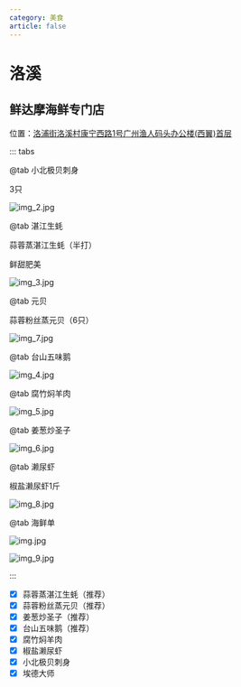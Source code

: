 ```yaml
---
category: 美食
article: false
---
```


# 洛溪

## 鲜达摩海鲜专门店

<span class="icon iconfont icon-locate"></span> 位置：<a href="https://ditu.amap.com/place/B0FFJG1AQK" target="_blank">洛浦街洛溪村康宁西路1号广州渔人码头办公楼(西翼)首层</a>

::: tabs

@tab 小北极贝刺身

3只

![img_2.jpg](https://img.sherry4869.com/Blog/life/delicacies/guangzhou/py/lx/xdm/img_2.jpg)

@tab 湛江生蚝

蒜蓉蒸湛江生蚝（半打）

鲜甜肥美

![img_3.jpg](https://img.sherry4869.com/Blog/life/delicacies/guangzhou/py/lx/xdm/img_3.jpg)

@tab 元贝

蒜蓉粉丝蒸元贝（6只）

![img_7.jpg](https://img.sherry4869.com/Blog/life/delicacies/guangzhou/py/lx/xdm/img_7.jpg)

@tab 台山五味鹅

![img_4.jpg](https://img.sherry4869.com/Blog/life/delicacies/guangzhou/py/lx/xdm/img_4.jpg)

@tab 腐竹焖羊肉

![img_5.jpg](https://img.sherry4869.com/Blog/life/delicacies/guangzhou/py/lx/xdm/img_5.jpg)

@tab 姜葱炒圣子

![img_6.jpg](https://img.sherry4869.com/Blog/life/delicacies/guangzhou/py/lx/xdm/img_6.jpg)

@tab 濑尿虾

椒盐濑尿虾1斤

![img_8.jpg](https://img.sherry4869.com/Blog/life/delicacies/guangzhou/py/lx/xdm/img_8.jpg)

@tab 海鲜单

![img.jpg](https://img.sherry4869.com/Blog/life/delicacies/guangzhou/py/lx/xdm/img.jpg)

![img_9.jpg](https://img.sherry4869.com/Blog/life/delicacies/guangzhou/py/lx/xdm/img_9.jpg)

:::

- [x] 蒜蓉蒸湛江生蚝（推荐）
- [x] 蒜蓉粉丝蒸元贝（推荐）
- [x] 姜葱炒圣子（推荐）
- [x] 台山五味鹅（推荐）
- [x] 腐竹焖羊肉
- [x] 椒盐濑尿虾
- [x] 小北极贝刺身
- [x] 埃德大师